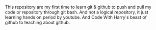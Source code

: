 This repository are my first time to learn git & github to push and pull my code or repository through git bash.
And not a logical repository, it just learning hands on period by youtube.
And Code With Harry's beast of github to teaching about github.
